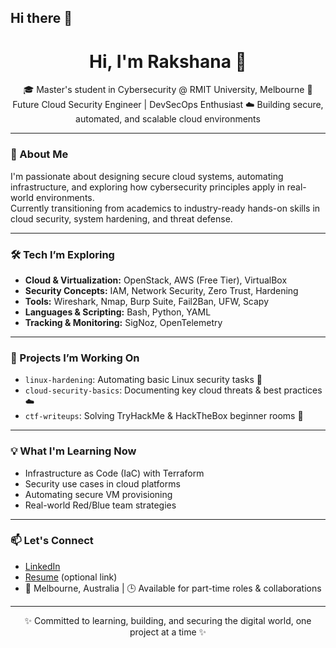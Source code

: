 ## Hi there 👋 <h1 align="center">Hi, I'm Rakshana 👋</h1>

<p align="center">
🎓 Master's student in Cybersecurity @ RMIT University, Melbourne  
🔐 Future Cloud Security Engineer | DevSecOps Enthusiast  
☁️ Building secure, automated, and scalable cloud environments
</p>

---

### 🚀 About Me

I'm passionate about designing secure cloud systems, automating infrastructure, and exploring how cybersecurity principles apply in real-world environments.  
Currently transitioning from academics to industry-ready hands-on skills in cloud security, system hardening, and threat defense.

---

### 🛠️ Tech I’m Exploring

- **Cloud & Virtualization:** OpenStack, AWS (Free Tier), VirtualBox
- **Security Concepts:** IAM, Network Security, Zero Trust, Hardening
- **Tools:** Wireshark, Nmap, Burp Suite, Fail2Ban, UFW, Scapy
- **Languages & Scripting:** Bash, Python, YAML
- **Tracking & Monitoring:** SigNoz, OpenTelemetry

---

### 🧪 Projects I’m Working On
- `linux-hardening`: Automating basic Linux security tasks 🔐
- `cloud-security-basics`: Documenting key cloud threats & best practices ☁️
- `ctf-writeups`: Solving TryHackMe & HackTheBox beginner rooms 🧠

---

### 💡 What I'm Learning Now
- Infrastructure as Code (IaC) with Terraform
- Security use cases in cloud platforms
- Automating secure VM provisioning
- Real-world Red/Blue team strategies

---

### 📫 Let's Connect
- [LinkedIn](https://www.linkedin.com/in/your-profile)
- [Resume](#) (optional link)
- 📍 Melbourne, Australia | 🕒 Available for part-time roles & collaborations

---

<p align="center">
✨ Committed to learning, building, and securing the digital world, one project at a time ✨
</p>

